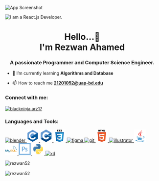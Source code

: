 ![App Screenshot](https://scontent.fdac138-1.fna.fbcdn.net/v/t39.30808-6/324719410_567419375203180_4106101536842862605_n.jpg?_nc_cat=100&ccb=1-7&_nc_sid=5f2048&_nc_eui2=AeGg_Sb_xaaJ4j2EY2TxO4qD9aje1ihyd6f1qN7WKHJ3p_f6-nq8DaYEZDMs0sND7oXDkUCz8tK8UZXwQNKamuno&_nc_ohc=re6sgyoepH0AX_RJIzh&_nc_ht=scontent.fdac138-1.fna&oh=00_AfBH2SJleG5OrzgynsPlaClCEAz07-5ioBQahs0ia5mG9Q&oe=6539557E)


![I am a React.js Developer.](https://i.ibb.co/MGgGgQ6/atik.jpg)

<h1 align="center">Hello...👋<br>
  I'm Rezwan Ahamed</h1>
<h3 align="center">A passionate Programmer and Computer Science Engineer.</h3>

- 🌱 I’m currently learning **Algorithms and Database**

- 📫 How to reach me **21201052@uap-bd.edu**

<h3 align="left">Connect with me:</h3>
<p align="left">
<a href="https://fb.com/blackninja.arz17" target="blank"><img align="center" src="https://raw.githubusercontent.com/rahuldkjain/github-profile-readme-generator/master/src/images/icons/Social/facebook.svg" alt="blackninja.arz17" height="30" width="40" /></a>
</p>

<h3 align="left">Languages and Tools:</h3>
<p align="left"> <a href="https://www.blender.org/" target="_blank" rel="noreferrer"> <img src="https://download.blender.org/branding/community/blender_community_badge_white.svg" alt="blender" width="40" height="40"/> </a> <a href="https://www.cprogramming.com/" target="_blank" rel="noreferrer"> <img src="https://raw.githubusercontent.com/devicons/devicon/master/icons/c/c-original.svg" alt="c" width="40" height="40"/> </a> <a href="https://www.w3schools.com/cpp/" target="_blank" rel="noreferrer"> <img src="https://raw.githubusercontent.com/devicons/devicon/master/icons/cplusplus/cplusplus-original.svg" alt="cplusplus" width="40" height="40"/> </a> <a href="https://www.w3schools.com/css/" target="_blank" rel="noreferrer"> <img src="https://raw.githubusercontent.com/devicons/devicon/master/icons/css3/css3-original-wordmark.svg" alt="css3" width="40" height="40"/> </a> <a href="https://www.figma.com/" target="_blank" rel="noreferrer"> <img src="https://www.vectorlogo.zone/logos/figma/figma-icon.svg" alt="figma" width="40" height="40"/> </a> <a href="https://git-scm.com/" target="_blank" rel="noreferrer"> <img src="https://www.vectorlogo.zone/logos/git-scm/git-scm-icon.svg" alt="git" width="40" height="40"/> </a> <a href="https://www.w3.org/html/" target="_blank" rel="noreferrer"> <img src="https://raw.githubusercontent.com/devicons/devicon/master/icons/html5/html5-original-wordmark.svg" alt="html5" width="40" height="40"/> </a> <a href="https://www.adobe.com/in/products/illustrator.html" target="_blank" rel="noreferrer"> <img src="https://www.vectorlogo.zone/logos/adobe_illustrator/adobe_illustrator-icon.svg" alt="illustrator" width="40" height="40"/> </a> <a href="https://www.java.com" target="_blank" rel="noreferrer"> <img src="https://raw.githubusercontent.com/devicons/devicon/master/icons/java/java-original.svg" alt="java" width="40" height="40"/> </a> <a href="https://www.mysql.com/" target="_blank" rel="noreferrer"> <img src="https://raw.githubusercontent.com/devicons/devicon/master/icons/mysql/mysql-original-wordmark.svg" alt="mysql" width="40" height="40"/> </a> <a href="https://www.photoshop.com/en" target="_blank" rel="noreferrer"> <img src="https://raw.githubusercontent.com/devicons/devicon/master/icons/photoshop/photoshop-line.svg" alt="photoshop" width="40" height="40"/> </a> <a href="https://www.python.org" target="_blank" rel="noreferrer"> <img src="https://raw.githubusercontent.com/devicons/devicon/master/icons/python/python-original.svg" alt="python" width="40" height="40"/> </a> <a href="https://www.adobe.com/products/xd.html" target="_blank" rel="noreferrer"> <img src="https://cdn.worldvectorlogo.com/logos/adobe-xd.svg" alt="xd" width="40" height="40"/> </a> </p>

<p><img align="center" src="https://github-readme-stats.vercel.app/api/top-langs?username=rezwan52&show_icons=true&locale=en&layout=compact" alt="rezwan52" /></p>

<p><img align="center" src="https://github-readme-streak-stats.herokuapp.com/?user=rezwan52&" alt="rezwan52" /></p>
